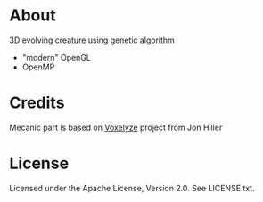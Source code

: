 # About

3D evolving creature using genetic algorithm

- "modern" OpenGL
- OpenMP

# Credits

Mecanic part is based on [Voxelyze](https://github.com/jonhiller/Voxelyze) project from Jon Hiller

# License

Licensed under the Apache License, Version 2.0. See LICENSE.txt.
